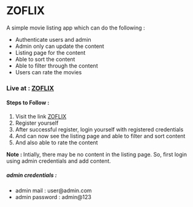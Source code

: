 <h1>ZOFLIX</h1>

<p>A simple movie listing app which can do the following : </p>
<ul>
  <li>Authenticate users and admin</li>
  <li>Admin only can update the content</li>
  <li>Listing page for the content</li>
  <li>Able to sort the content</li>
  <li>Able to filter through the content</li>
  <li>Users can rate the movies</li>
</ul>


<h3>Live at : <a href="https://varun-kilaru.github.io/zoflix.github.io/">ZOFLIX</a></h3>

<h4>Steps to Follow :</h4>
<ol>
  <li>Visit the link <a href="https://varun-kilaru.github.io/zoflix.github.io/">ZOFLIX</a></li>
  <li>Register yourself</li>
  <li>After successful register, login yourself with registered credentials</li>
  <li>And can now see the listing page and able to filter and sort content</li>
  <li>And also able to rate the content</li>
</ol>
  
<p><b>Note : </b>Intially, there may be no content in the listing page. So, first login using admin credentials and add content.</p>

<h5>admin credentials : </h5>
<ul>
  <li>admin mail : user@admin.com</li>
  <li>admin password : admin@123</li>
</ul>

